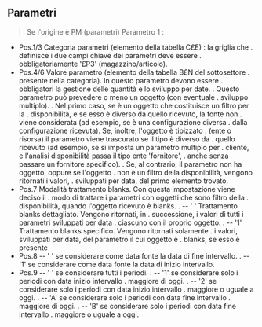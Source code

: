## Parametri
>Se l'origine è PM (parametri)
Parametro 1 : 
-    Pos.1/3   Categoria parametri (elemento della tabella C£E) :  la griglia che
.              definisce i due campi chiave dei parametri deve essere
.              obbligatoriamente '£P3' (magazzino/articolo).
-    Pos.4/6   Valore parametro (elemento della tabella B£N del sottosettore
.              presente nella categoria). In questo parametro devono essere
.              obbligatori la gestione delle quantità e lo sviluppo per date.
.              Questo parametro può prevedere o meno un oggetto (con eventuale
.              sviluppo multiplo).
.              Nel primo caso, se è un oggetto che costituisce un filtro per la
.              disponibilità, e se esso è diverso da quello ricevuto, la fonte non
.              viene considerata (ad esempio, se è una configurazione diversa
.              dalla configurazione ricevuta). Se, inoltre, l'oggetto è tipizzato
.              (ente o risorsa) il parametro viene trascurato se il tipo è diverso da
.              quello  ricevuto (ad esempio, se si imposta un parametro multiplo per
.              cliente, e  l'analisi disponibilità passa il tipo ente 'fornitore',
.              anche senza passare un fornitore specifico).
.              Se, al contrario, il parametro non ha oggetto, oppure se l'oggetto
.              non è un filtro della disponibilità, vengono ritornati i valori,
.              sviluppati per data, del primo elemento trovato.
-    Pos.7     Modalità trattamento blanks. Con questa impostazione viene deciso il
.              modo di trattare i parametri con oggetti che sono filtro della
.              disponibilità, quando l'oggetto ricevuto è blanks.
.              -- ' ' Trattamento blanks dettagliato. Vengono ritornati, in
.                     successione, i valori di tutti i parametri sviluppati per data
.                     ciascuno con il proprio oggetto.
.              -- '1' Trattamento blanks specifico. Vengono ritornati solamente
.                     i valori, sviluppati per data, del parametro il cui oggetto è
.                     blanks, se esso è presente
-    Pos.8     -- ' ' se considerare come data fonte la data di fine intervallo.
.              -- '1' se considerare come data fonte la data di inizio intervallo.
-    Pos.9     -- ' ' se considerare tutti i periodi.
.              -- '1' se considerare solo i periodi con data inizio intervallo
.                     maggiore di oggi.
.              -- '2' se considerare solo i periodi con data inizio intervallo
.                     maggiore o uguale a oggi.
.              -- 'A' se considerare solo i periodi con data fine intervallo
.                     maggiore di oggi.
.              -- 'B' se considerare solo i periodi con data fine intervallo
.                     maggiore o uguale a oggi.

